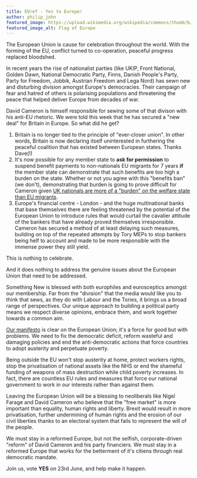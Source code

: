 ```yaml
---
title: EUref - Yes to Europe!
author: philip_john
featured_image: https://upload.wikimedia.org/wikipedia/commons/thumb/b/b7/Flag_of_Europe.svg/2000px-Flag_of_Europe.svg.png
featured_image_alt: Flag of Europe
---
```


The European Union is cause for celebration throughout the world. With the forming of the EU, conflict turned to co-operation, peaceful progress replaced bloodshed.

In recent years the rise of nationalist parties (like UKIP, Front National, Golden Dawn, National Democratic Party, Finns, Danish People's Party, Party for Freedom, Jobbik, Austrian Freedom and Lega Nord) has sewn new and disturbing division amongst Europe's democracies. Their campaign of fear and hatred of others is polarising populations and threatening the peace that helped deliver Europe from decades of war.

David Cameron is himself responsible for sewing some of that divison with his anti-EU rhetoric. We were told this week that he has secured a "new deal" for Britain in Europe. So what did he get?

1. Britain is no longer tied to the principle of "ever-closer union". In other words, Britain is now declaring itself uninterested in furthering the peaceful coalition that has existed between European states. Thanks Dave(!)
1. It's now possible for any member state to **ask for permission** to suspend benefit payments to non-nationals EU migrants for 7 years **if** the member state can demonstrate that such benefits are too high a burden on the state. Whether or not you agree with this "benefits ban" (we don't), demonstrating that burden is going to prove difficult for Cameron given [UK nationals are more of a "burden" on the welfare state than EU migrants](http://www.theguardian.com/uk-news/2014/nov/05/eu-migrants-uk-gains-20bn-ucl-study).
1. Europe's financial centre - London - and the huge multinational banks that base themselves there are feeling threatened by the potential of the European Union to introduce rules that would curtail the cavalier attitude of the bankers that have already proved themselves irresponsible. Cameron has secured a method of at least delaying such measures, building on top of the repeated attempts by Tory MEPs to stop bankers being helf to account and made to be more responsible with the immense power they still yield.

This is nothing to celebrate.

And it does nothing to address the genuine issues about the European Union that need to be addressed.

Something New is blessed with both europhiles and eurosceptics amongst our membership. Far from the "division" that the media would like you to think that sews, as they do with Labour and the Tories, it brings us a broad range of perspectives. Our unique approach to building a political party means we respect diverse opinions, embrace them, and work together towards a common aim.

[Our manifesto](https://somethingnew.org.uk/manifesto/foreign_policy#european-union) is clear on the European Union; it's a force for good but with problems. We need to fix the democratic deficit, reform wasteful and damaging policies and end the anti-democratic actions that force countries to adopt austerity and perpetuate poverty.

Being outside the EU won't stop austerity at home, protect workers rights, stop the privatisation of national assets like the NHS or end the shameful funding of weapons of mass destruction while child poverty increases. In fact, there are countless EU rules and measures that force our national government to work in our interests rather than against them.

Leaving the European Union will be a blessing to neoliberals like Nigel Farage and David Cameron who believe that the "free market" is more important than equality, human rights and liberty. Brexit would result in more privatisation, further undermining of human rights and the erosion of our civil liberties thanks to an electoral system that fails to represent the will of the people.

We must stay in a reformed Europe, but not the selfish, corporate-driven "reform" of David Cameron and his party financiers. We must stay in a reformed Europe that works for the betterment of it's citiens through real democratic mandate.

Join us, vote **YES** on 23rd June, and help make it happen.
